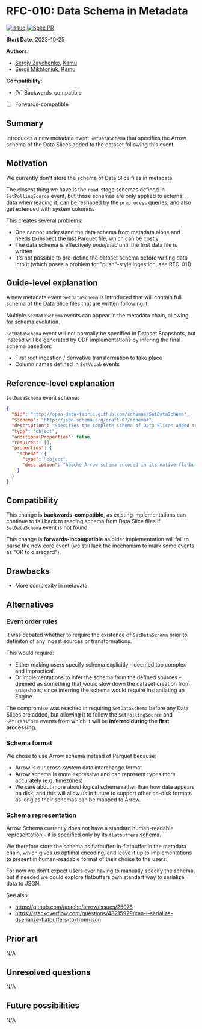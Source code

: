 # RFC-010: Data Schema in Metadata

[![Issue](https://img.shields.io/github/issues/detail/state/kamu-data/open-data-fabric/62?label=Issue)](https://github.com/kamu-data/open-data-fabric/issues/55)
[![Spec PR](https://img.shields.io/github/pulls/detail/state/kamu-data/open-data-fabric/63?label=PR)](https://github.com/kamu-data/open-data-fabric/pull/63)

**Start Date**: 2023-10-25

**Authors**:
- [Sergiy Zaychenko](mailto:sergiy.zaychenko@kamu.dev), [Kamu](https://kamu.dev)
- [Sergii Mikhtoniuk](mailto:sergii.mikhtoniuk@kamu.dev), [Kamu](https://kamu.dev)


**Compatibility**:
- [V] Backwards-compatible
- [ ] Forwards-compatible

## Summary
Introduces a new metadata event `SetDataSchema` that specifies the Arrow schema of the Data Slices added to the dataset following this event.

## Motivation
We currently don't store the schema of Data Slice files in metadata.

The closest thing we have is the `read`-stage schemas defined in `SetPollingSource` event, but those schemas are only applied to external data when reading it, can be reshaped by the `preprocess` queries, and also get extended with system columns.

This creates several problems:
- One cannot understand the data schema from metadata alone and needs to inspect the last Parquet file, which can be costly
- The data schema is effectively *undefined* until the first data file is written
- It's not possible to pre-define the dataset schema before writing data into it (which poses a problem for "push"-style ingestion, see RFC-011)

## Guide-level explanation
A new metadata event `SetDataSchema` is introduced that will contain full schema of the Data Slice files that are written following it.

Multiple `SetDataSchema` events can appear in the metadata chain, allowing for schema evolution.

`SetDataSchema` event will not normally be specified in Dataset Snapshots, but instead will be generated by ODF implementations by infering the final schema based on:
- First root ingestion / derivative transformation to take place
- Column names defined in `SetVocab` events

## Reference-level explanation

`SetDataSchema` event schema:

```json
{
  "$id": "http://open-data-fabric.github.com/schemas/SetDataSchema",
  "$schema": "http://json-schema.org/draft-07/schema#",
  "description": "Specifies the complete schema of Data Slices added to the Dataset following this event.",
  "type": "object",
  "additionalProperties": false,
  "required": [],
  "properties": {
    "schema": {
      "type": "object",
      "description": "Apache Arrow schema encoded in its native flatbuffers representation."
    }
  }
}
```

## Compatibility
This change is **backwards-compatible**, as existing implementations can continue to fall back to reading schema from Data Slice files if `SetDataSchema` event is not found. 

This change is **forwards-incompatible** as older implementation will fail to parse the new core event (we still lack the mechanism to mark some events as "OK to disregard").

## Drawbacks
- More complexity in metadata

## Alternatives

### Event order rules
It was debated whether to require the existence of `SetDataSchema` prior to definiton of any ingest sources or transformations.

This would require:
- Either making users specify schema explicitly - deemed too complex and impractical.
- Or implementations to infer the schema from the defined sources - deemed as something that would slow down the dataset creation from snapshots, since inferring the schema would require instantiating an Engine.

The compromise was reached in requiring `SetDataSchema` before any Data Slices are added, but allowing it to follow the `SetPollingSource` and `SetTransform` events from which it will be **inferred during the first processing**.

### Schema format
We chose to use Arrow schema instead of Parquet because:
- Arrow is our cross-system data interchange format
- Arrow schema is more expressive and can represent types more accurately (e.g. timezones)
- We care about more about logical schema rather than how data appears on disk, and this will allow us in future to support other on-disk formats as long as their schemas can be mapped to Arrow.

### Schema representation
Arrow Schema currently does not have a standard human-readable representation - it is specified only by its `flatbuffers` schema.

We therefore store the schema as flatbuffer-in-flatbuffer in the metadata chain, which gives us optimal encoding, and leave it up to implementations to present in human-readable format of their choice to the users.

For now we don't expect users ever having to manually specify the schema, but if needed we could explore flatbuffers own standart way to serialize data to JSON.

See also:
- https://github.com/apache/arrow/issues/25078
- https://stackoverflow.com/questions/48215929/can-i-serialize-dserialize-flatbuffers-to-from-json

## Prior art
N/A

## Unresolved questions
N/A

## Future possibilities
N/A